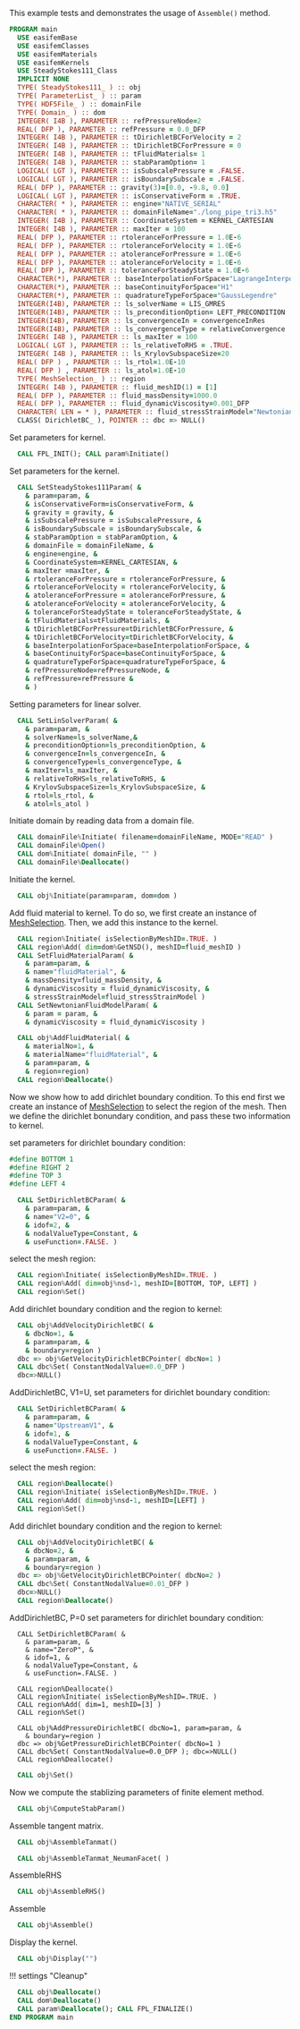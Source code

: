 This example tests and demonstrates the usage of `Assemble()` method.

```fortran
PROGRAM main
  USE easifemBase
  USE easifemClasses
  USE easifemMaterials
  USE easifemKernels
  USE SteadyStokes111_Class
  IMPLICIT NONE
  TYPE( SteadyStokes111_ ) :: obj
  TYPE( ParameterList_ ) :: param
  TYPE( HDF5File_ ) :: domainFile
  TYPE( Domain_ ) :: dom
  INTEGER( I4B ), PARAMETER :: refPressureNode=2
  REAL( DFP ), PARAMETER :: refPressure = 0.0_DFP
  INTEGER( I4B ), PARAMETER :: tDirichletBCForVelocity = 2
  INTEGER( I4B ), PARAMETER :: tDirichletBCForPressure = 0
  INTEGER( I4B ), PARAMETER :: tFluidMaterials= 1
  INTEGER( I4B ), PARAMETER :: stabParamOption= 1
  LOGICAL( LGT ), PARAMETER :: isSubscalePressure = .FALSE.
  LOGICAL( LGT ), PARAMETER :: isBoundarySubscale = .FALSE.
  REAL( DFP ), PARAMETER :: gravity(3)=[0.0, -9.8, 0.0]
  LOGICAL( LGT ), PARAMETER :: isConservativeForm = .TRUE.
  CHARACTER( * ), PARAMETER :: engine="NATIVE_SERIAL"
  CHARACTER( * ), PARAMETER :: domainFileName="./long_pipe_tri3.h5"
  INTEGER( I4B ), PARAMETER :: CoordinateSystem = KERNEL_CARTESIAN
  INTEGER( I4B ), PARAMETER :: maxIter = 100
  REAL( DFP ), PARAMETER :: rtoleranceForPressure = 1.0E-6
  REAL( DFP ), PARAMETER :: rtoleranceForVelocity = 1.0E-6
  REAL( DFP ), PARAMETER :: atoleranceForPressure = 1.0E-6
  REAL( DFP ), PARAMETER :: atoleranceForVelocity = 1.0E-6
  REAL( DFP ), PARAMETER :: toleranceForSteadyState = 1.0E-6
  CHARACTER(*), PARAMETER :: baseInterpolationForSpace="LagrangeInterpolation"
  CHARACTER(*), PARAMETER :: baseContinuityForSpace="H1"
  CHARACTER(*), PARAMETER :: quadratureTypeForSpace="GaussLegendre"
  INTEGER(I4B), PARAMETER :: ls_solverName = LIS_GMRES
  INTEGER(I4B), PARAMETER :: ls_preconditionOption= LEFT_PRECONDITION
  INTEGER(I4B), PARAMETER :: ls_convergenceIn = convergenceInRes
  INTEGER(I4B), PARAMETER :: ls_convergenceType = relativeConvergence
  INTEGER( I4B ), PARAMETER :: ls_maxIter = 100
  LOGICAL( LGT ), PARAMETER :: ls_relativeToRHS = .TRUE.
  INTEGER( I4B ), PARAMETER :: ls_KrylovSubspaceSize=20
  REAL( DFP ) , PARAMETER :: ls_rtol=1.0E-10
  REAL( DFP ) , PARAMETER :: ls_atol=1.0E-10
  TYPE( MeshSelection_ ) :: region
  INTEGER( I4B ), PARAMETER :: fluid_meshID(1) = [1]
  REAL( DFP ), PARAMETER :: fluid_massDensity=1000.0
  REAL( DFP ), PARAMETER :: fluid_dynamicViscosity=0.001_DFP
  CHARACTER( LEN = * ), PARAMETER :: fluid_stressStrainModel="NewtonianFluidModel"
  CLASS( DirichletBC_ ), POINTER :: dbc => NULL()
```

Set parameters for kernel.

```fortran
  CALL FPL_INIT(); CALL param%Initiate()
```

Set parameters for the kernel.

```fortran
  CALL SetSteadyStokes111Param( &
    & param=param, &
    & isConservativeForm=isConservativeForm, &
    & gravity = gravity, &
    & isSubscalePressure = isSubscalePressure, &
    & isBoundarySubscale = isBoundarySubscale, &
    & stabParamOption = stabParamOption, &
    & domainFile = domainFileName, &
    & engine=engine, &
    & CoordinateSystem=KERNEL_CARTESIAN, &
    & maxIter =maxIter, &
    & rtoleranceForPressure = rtoleranceForPressure, &
    & rtoleranceForVelocity = rtoleranceForVelocity, &
    & atoleranceForPressure = atoleranceForPressure, &
    & atoleranceForVelocity = atoleranceForVelocity, &
    & toleranceForSteadyState = toleranceForSteadyState, &
    & tFluidMaterials=tFluidMaterials, &
    & tDirichletBCForPressure=tDirichletBCForPressure, &
    & tDirichletBCForVelocity=tDirichletBCForVelocity, &
    & baseInterpolationForSpace=baseInterpolationForSpace, &
    & baseContinuityForSpace=baseContinuityForSpace, &
    & quadratureTypeForSpace=quadratureTypeForSpace, &
    & refPressureNode=refPressureNode, &
    & refPressure=refPressure &
    & )
```

Setting parameters for linear solver.

```fortran
  CALL SetLinSolverParam( &
    & param=param, &
    & solverName=ls_solverName,&
    & preconditionOption=ls_preconditionOption, &
    & convergenceIn=ls_convergenceIn, &
    & convergenceType=ls_convergenceType, &
    & maxIter=ls_maxIter, &
    & relativeToRHS=ls_relativeToRHS, &
    & KrylovSubspaceSize=ls_KrylovSubspaceSize, &
    & rtol=ls_rtol, &
    & atol=ls_atol )
```

Initiate domain by reading data from a domain file.

```fortran
  CALL domainFile%Initiate( filename=domainFileName, MODE="READ" )
  CALL domainFile%Open()
  CALL dom%Initiate( domainFile, "" )
  CALL domainFile%Deallocate()
```

Initiate the kernel.

```fortran
  CALL obj%Initiate(param=param, dom=dom )
```

Add fluid material to kernel. To do so, we first create an instance of [MeshSelection](../MeshSelection/MeshSelection_.md). Then, we add this instance to the kernel.

```fortran
  CALL region%Initiate( isSelectionByMeshID=.TRUE. )
  CALL region%Add( dim=dom%GetNSD(), meshID=fluid_meshID )
  CALL SetFluidMaterialParam( &
    & param=param, &
    & name="fluidMaterial", &
    & massDensity=fluid_massDensity, &
    & dynamicViscosity = fluid_dynamicViscosity, &
    & stressStrainModel=fluid_stressStrainModel )
  CALL SetNewtonianFluidModelParam( &
    & param = param, &
    & dynamicViscosity = fluid_dynamicViscosity )
```

```fortran
  CALL obj%AddFluidMaterial( &
    & materialNo=1, &
    & materialName="fluidMaterial", &
    & param=param, &
    & region=region)
  CALL region%Deallocate()
```

Now we show how to add dirichlet boundary condition. To this end first we create an instance of [MeshSelection](../MeshSelection/MeshSelection_.md) to select the region of the mesh. Then we define the dirichlet bonundary condition, and pass these two information to kernel.

set parameters for dirichlet boundary condition:

```fortran
#define BOTTOM 1
#define RIGHT 2
#define TOP 3
#define LEFT 4
```

```fortran
  CALL SetDirichletBCParam( &
    & param=param, &
    & name="V2=0", &
    & idof=2, &
    & nodalValueType=Constant, &
    & useFunction=.FALSE. )
```

select the mesh region:

```fortran
  CALL region%Initiate( isSelectionByMeshID=.TRUE. )
  CALL region%Add( dim=obj%nsd-1, meshID=[BOTTOM, TOP, LEFT] )
  CALL region%Set()
```

Add dirichlet boundary condition and the region to kernel:

```fortran
  CALL obj%AddVelocityDirichletBC( &
    & dbcNo=1, &
    & param=param, &
    & boundary=region )
  dbc => obj%GetVelocityDirichletBCPointer( dbcNo=1 )
  CALL dbc%Set( ConstantNodalValue=0.0_DFP )
  dbc=>NULL()
```

AddDirichletBC, V1=U,
set parameters for dirichlet boundary condition:

```fortran
  CALL SetDirichletBCParam( &
    & param=param, &
    & name="UpstreamV1", &
    & idof=1, &
    & nodalValueType=Constant, &
    & useFunction=.FALSE. )
```

select the mesh region:

```fortran
  CALL region%Deallocate()
  CALL region%Initiate( isSelectionByMeshID=.TRUE. )
  CALL region%Add( dim=obj%nsd-1, meshID=[LEFT] )
  CALL region%Set()
```

Add dirichlet boundary condition and the region to kernel:

```fortran
  CALL obj%AddVelocityDirichletBC( &
    & dbcNo=2, &
    & param=param, &
    & boundary=region )
  dbc => obj%GetVelocityDirichletBCPointer( dbcNo=2 )
  CALL dbc%Set( ConstantNodalValue=0.01_DFP )
  dbc=>NULL()
  CALL region%Deallocate()
```

AddDirichletBC, P=0
set parameters for dirichlet boundary condition:

```comment
  CALL SetDirichletBCParam( &
    & param=param, &
    & name="ZeroP", &
    & idof=1, &
    & nodalValueType=Constant, &
    & useFunction=.FALSE. )

  CALL region%Deallocate()
  CALL region%Initiate( isSelectionByMeshID=.TRUE. )
  CALL region%Add( dim=1, meshID=[3] )
  CALL region%Set()

  CALL obj%AddPressureDirichletBC( dbcNo=1, param=param, &
    & boundary=region )
  dbc => obj%GetPressureDirichletBCPointer( dbcNo=1 )
  CALL dbc%Set( ConstantNodalValue=0.0_DFP ); dbc=>NULL()
  CALL region%Deallocate()
```

```fortran
  CALL obj%Set()
```

Now we compute the stablizing parameters of finite element method.

```fortran
  CALL obj%ComputeStabParam()
```

Assemble tangent matrix.

```fortran
  CALL obj%AssembleTanmat()
```

```fortran
  CALL obj%AssembleTanmat_NeumanFacet( )
```

AssembleRHS

```fortran
  CALL obj%AssembleRHS()
```

Assemble

```fortran
  CALL obj%Assemble()
```

Display the kernel.

```fortran
  CALL obj%Display("")
```

!!! settings "Cleanup"

```fortran
  CALL obj%Deallocate()
  CALL dom%Deallocate()
  CALL param%Deallocate(); CALL FPL_FINALIZE()
END PROGRAM main
```
